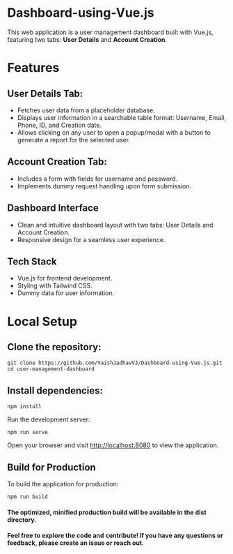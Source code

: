 # Dashboard-using-Vue.js
This web application is a user management dashboard built with Vue.js, featuring two tabs: **User Details** and **Account Creation**.

# Features
## User Details Tab:
- Fetches user data from a placeholder database.
- Displays user information in a searchable table format: Username, Email, Phone, ID, and Creation date.
- Allows clicking on any user to open a popup/modal with a button to generate a report for the selected user.
## Account Creation Tab:
- Includes a form with fields for username and password.
- Implements dummy request handling upon form submission.
## Dashboard Interface
- Clean and intuitive dashboard layout with two tabs: User Details and Account Creation.
- Responsive design for a seamless user experience.
## Tech Stack
- Vue.js for frontend development.
- Styling with Tailwind CSS.
- Dummy data for user information.


# Local Setup
## Clone the repository:
```
git clone https://github.com/VaishJadhavVJ/Dashboard-using-Vue.js.git
cd user-management-dashboard
```
## Install dependencies:
```
npm install
```
Run the development server:
```
npm run serve
```

Open your browser and visit [http://localhost:8080](http://localhost:8080) to view the application.

## Build for Production
To build the application for production:
```
npm run build
```

#### The optimized, minified production build will be available in the dist directory.
#### Feel free to explore the code and contribute! If you have any questions or feedback, please create an issue or reach out.
